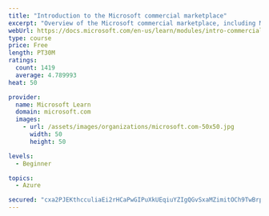 ```yaml
---
title: "Introduction to the Microsoft commercial marketplace"
excerpt: "Overview of the Microsoft commercial marketplace, including Microsoft AppSource, Azure Marketplace, offer types, and Marketplace Rewards"
webUrl: https://docs.microsoft.com/en-us/learn/modules/intro-commercial-marketplace/
type: course
price: Free
length: PT30M
ratings:
  count: 1419
  average: 4.789993
heat: 50

provider:
  name: Microsoft Learn
  domain: microsoft.com
  images:
    - url: /assets/images/organizations/microsoft.com-50x50.jpg
      width: 50
      height: 50

levels:
  - Beginner

topics:
  - Azure

secured: "cxa2PJEKthcculiaEi2rHCaPwGIPuXkUEqiuYZIgQGvSxaMZimitOCh9TwBrpR5+0xE8nT+P4oqVbh9LazTtISPVf8MW5GjjWMgOVi1MzOwn/QSzKtAl12A4EUTfp13Z2QzMdyffqdaFid/Gc4s8F2aFJZVKuuSlD5DsSs62H204cdGtCq6NNWi7bJp5HMtCB8sojCyKJbbgSoFsWgVwzYd4s8uKVFr4HAImgOnAswC53wX4ObTg5EXOOENqMb9WJ/RJYhRfxp8QKxki6AEGWu88m569p8Lzrc3KjmfUIWeOyosCHqhSUdDuLcIAGZfXWhtKEna1qUjBLBJ6yWgLk0uFX6nF3uyWBAPiYLwFj+LDBs/ZKsZHOE4BOp57bMO2RLTuXng18yYcfj+P6BvSwj80Vjfc9Rj4JJv5Cw/tPMI=;UCRK+GE3Ce9fW6uxoT+R2A=="
---
```



